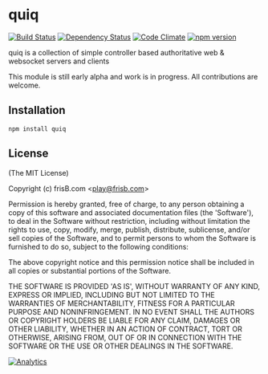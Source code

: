 # quiq
[![Build Status](https://travis-ci.org/frisb/quiq.png)](http://travis-ci.org/frisb/quiq)
[![Dependency Status](https://gemnasium.com/frisb/quiq.svg)](https://gemnasium.com/frisb/quiq)
[![Code Climate](https://codeclimate.com/github/frisb/quiq/badges/gpa.svg)](https://codeclimate.com/github/frisb/quiq)
[![npm version](https://badge.fury.io/js/quiq.svg)](http://badge.fury.io/js/quiq)

quiq is a collection of simple controller based authoritative web & websocket servers and clients

This module is still early alpha and work is in progress. All contributions are welcome.

## Installation
```
npm install quiq
```

## License

(The MIT License)

Copyright (c) frisB.com &lt;play@frisb.com&gt;

Permission is hereby granted, free of charge, to any person obtaining
a copy of this software and associated documentation files (the
'Software'), to deal in the Software without restriction, including
without limitation the rights to use, copy, modify, merge, publish,
distribute, sublicense, and/or sell copies of the Software, and to
permit persons to whom the Software is furnished to do so, subject to
the following conditions:

The above copyright notice and this permission notice shall be
included in all copies or substantial portions of the Software.

THE SOFTWARE IS PROVIDED 'AS IS', WITHOUT WARRANTY OF ANY KIND,
EXPRESS OR IMPLIED, INCLUDING BUT NOT LIMITED TO THE WARRANTIES OF
MERCHANTABILITY, FITNESS FOR A PARTICULAR PURPOSE AND NONINFRINGEMENT.
IN NO EVENT SHALL THE AUTHORS OR COPYRIGHT HOLDERS BE LIABLE FOR ANY
CLAIM, DAMAGES OR OTHER LIABILITY, WHETHER IN AN ACTION OF CONTRACT,
TORT OR OTHERWISE, ARISING FROM, OUT OF OR IN CONNECTION WITH THE
SOFTWARE OR THE USE OR OTHER DEALINGS IN THE SOFTWARE.

[![Analytics](https://ga-beacon.appspot.com/UA-40562957-9/quiq/readme)](https://github.com/igrigorik/ga-beacon)
